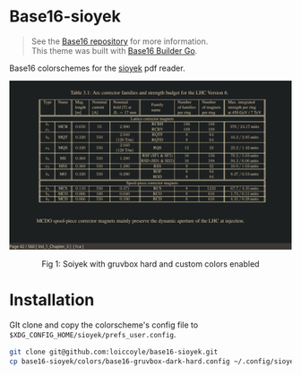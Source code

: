 # Base16-sioyek

> See the [Base16 repository](https://github.com/chriskempson/base16) for more information.  
> This theme was built with [Base16 Builder Go](https://github.com/tinted-theming/base16-builder-go).

Base16 colorschemes for the [sioyek](https://github.com/ahrm/sioyek) pdf reader.

<div align="center"><img width=600 src="./assets/screenshot.png"><p>Fig 1: Soiyek with gruvbox hard and custom colors enabled</p></div>

# Installation

GIt clone and copy the colorscheme's config file to `$XDG_CONFIG_HOME/sioyek/prefs_user.config`.

```bash
git clone git@github.com:loiccoyle/base16-sioyek.git
cp base16-sioyek/colors/base16-gruvbox-dark-hard.config ~/.config/sioyek/prefs_user.config
```
